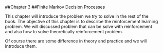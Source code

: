 ##Chapter 3
##Finite Markov Decision Processes

This chapter will introduce the problem we try to solve in the rest of the book.
The objective of this chapter is to describe the reinforcement learning problem.
We will discussed problem that can be solve with reinforcement and also how to solve
theoretically reinforcement problem.

Of course there are some difference in theory and practice and we will introduce them.
